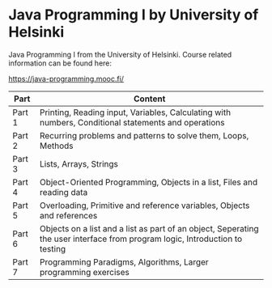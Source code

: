 # Java Programming I by University of Helsinki
Java Programming I from the University of Helsinki. Course related information can be found here:

https://java-programming.mooc.fi/

| Part | Content |
| --- | --- |
| Part 1 | Printing, Reading input, Variables, Calculating with numbers, Conditional statements and operations
| Part 2 | Recurring problems and patterns to solve them, Loops, Methods |
| Part 3 | Lists, Arrays, Strings |
| Part 4 | Object-Oriented Programming, Objects in a list, Files and reading data |
| Part 5 | Overloading, Primitive and reference variables, Objects and references |
| Part 6 | Objects on a list and a list as part of an object, Seperating the user interface from program logic, Introduction to testing |
| Part 7 | Programming Paradigms, Algorithms, Larger programming exercises |
